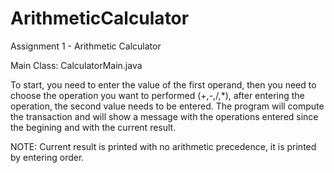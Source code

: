 # ArithmeticCalculator
Assignment 1 - Arithmetic Calculator 

Main Class: CalculatorMain.java

To start, you need to enter the value of the first operand, then you need to choose the operation you want to performed (+,-,/,*), after entering the operation, the second value needs to be entered. The program will compute the transaction and will show a message with the operations entered since the begining and with the current result.

NOTE: Current result is printed with no arithmetic precedence, it is printed by entering order.
